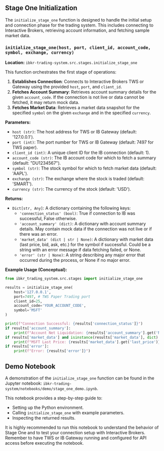 ## Stage One Initialization

The `initialize_stage_one` function is designed to handle the initial setup and connection phase for the trading system. This includes connecting to Interactive Brokers, retrieving account information, and fetching sample market data.

### `initialize_stage_one(host, port, client_id, account_code, symbol, exchange, currency)`

**Location:** `ibkr-trading-system.src.stages.initialize_stage_one`

This function orchestrates the first stage of operations:

1.  **Establishes Connection**: Connects to Interactive Brokers TWS or Gateway using the provided `host`, `port`, and `client_id`.
2.  **Fetches Account Summary**: Retrieves account summary details for the given `account_code`. If the connection is not live or data cannot be fetched, it may return mock data.
3.  **Fetches Market Data**: Retrieves a market data snapshot for the specified `symbol` on the given `exchange` and in the specified `currency`.

**Parameters:**

*   `host (str)`: The host address for TWS or IB Gateway (default: '127.0.0.1').
*   `port (int)`: The port number for TWS or IB Gateway (default: 7497 for TWS paper).
*   `client_id (int)`: A unique client ID for the IB connection (default: 1).
*   `account_code (str)`: The IB account code for which to fetch a summary (default: "DU1234567").
*   `symbol (str)`: The stock symbol for which to fetch market data (default: 'AAPL').
*   `exchange (str)`: The exchange where the stock is traded (default: 'SMART').
*   `currency (str)`: The currency of the stock (default: 'USD').

**Returns:**

*   `Dict[str, Any]`: A dictionary containing the following keys:
    *   `'connection_status' (bool)`: True if connection to IB was successful, False otherwise.
    *   `'account_summary' (dict)`: A dictionary with account summary details. May contain mock data if the connection was not live or if there was an error.
    *   `'market_data' (dict | str | None)`: A dictionary with market data (last price, bid, ask, etc.) for the symbol if successful. Could be a string with an error message if data fetching failed, or None.
    *   `'error' (str | None)`: A string describing any major error that occurred during the process, or None if no major error.

**Example Usage (Conceptual):**

```python
from ibkr_trading_system.src.stages import initialize_stage_one

results = initialize_stage_one(
    host='127.0.0.1',
    port=7497, # TWS Paper Trading port
    client_id=25,
    account_code='YOUR_ACCOUNT_CODE',
    symbol='MSFT'
)

print(f"Connection Successful: {results['connection_status']}")
if results['account_summary']:
    print(f"Account Net Liquidation: {results['account_summary'].get('NetLiquidation')}")
if results['market_data'] and isinstance(results['market_data'], dict):
    print(f"MSFT Last Price: {results['market_data'].get('last_price')}")
if results['error']:
    print(f"Error: {results['error']}")
```

## Demo Notebook

A demonstration of the `initialize_stage_one` function can be found in the Jupyter notebook:
`ibkr-trading-system/notebooks/demo/stage_one_demo.ipynb`.

This notebook provides a step-by-step guide to:
- Setting up the Python environment.
- Calling `initialize_stage_one` with example parameters.
- Inspecting the returned results.

It is highly recommended to run this notebook to understand the behavior of Stage One and to test your connection setup with Interactive Brokers.
Remember to have TWS or IB Gateway running and configured for API access before executing the notebook.
